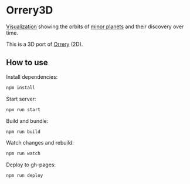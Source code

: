 # Orrery3D

[Visualization](https://sn3p.github.io/Orrery3D) showing the orbits of [minor planets](https://en.wikipedia.org/wiki/Minor_planet) and their discovery over time.

This is a 3D port of [Orrery](https://github.com/sn3p/Orrery) (2D).

## How to use

Install dependencies:

```bash
npm install
```

Start server:

```bash
npm run start
```

Build and bundle:

```bash
npm run build
```

Watch changes and rebuild:

```bash
npm run watch
```

Deploy to gh-pages:

```bash
npm run deploy
```
